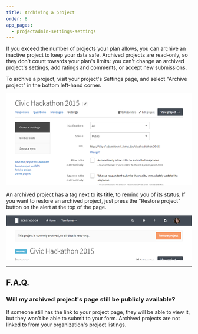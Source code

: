 ```yaml
---
title: Archiving a project
order: 8
app_pages:
  - projectadmin-settings-settings
---
```


If you exceed the number of projects your plan allows, you can archive an inactive project to keep your data safe. Archived projects are read-only, so they don't count towards your plan's limits: you can't change an archived project's settings, add ratings and comments, or accept new submissions.

To archive a project, visit your project's Settings page, and select "Archive project" in the bottom left-hand corner.

![Archiving a project.](../images/archive_project_1.png)

An archived project has a tag next to its title, to remind you of its status. If you want to restore an archived project, just press the "Restore project" button on the alert at the top of the page.

![Restoring an archived project.](../images/archive_project_2.png)

---

## F.A.Q.

### Will my archived project's page still be publicly available?

If someone still has the link to your project page, they will be able to view it, but they won't be able to submit to your form. Archived projects are not linked to from your organization's project listings.

